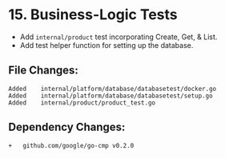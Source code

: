 # 15. Business-Logic Tests

- Add `internal/product` test incorporating Create, Get, & List.
- Add test helper function for setting up the database.


## File Changes:

```
Added    internal/platform/database/databasetest/docker.go
Added    internal/platform/database/databasetest/setup.go
Added    internal/product/product_test.go
```

## Dependency Changes:

```
+ 	github.com/google/go-cmp v0.2.0
```